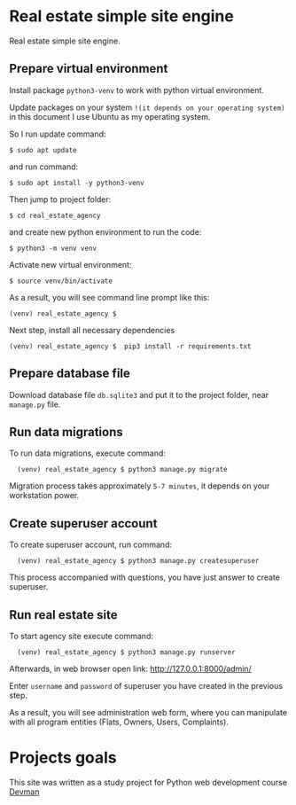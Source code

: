 # Real estate simple site engine

Real estate simple site engine.


## Prepare virtual environment

Install package `python3-venv` to work with python virtual environment.

Update packages on your system `!(it depends on your operating system)`
in this document I use Ubuntu as my operating system. 

So I run update command:

```console
$ sudo apt update
```

and run command:

```console
$ sudo apt install -y python3-venv
```

Then jump to project folder:

```console
$ cd real_estate_agency
```

and create new python environment to run the code:
```console
$ python3 -m venv venv
```

Activate new virtual environment:

```console
$ source venv/bin/activate
```

As a result, you will see command line prompt like this:

```console
(venv) real_estate_agency $
```

Next step, install all necessary dependencies

```console
(venv) real_estate_agency $  pip3 install -r requirements.txt
```

## Prepare database file

Download database file `db.sqlite3` and put it to the project folder, near `manage.py` file.


## Run data migrations 

To run data migrations, execute command:

```console
  (venv) real_estate_agency $ python3 manage.py migrate
```

Migration process takes approximately `5-7 minutes`, it depends on your workstation power.


## Create superuser account

To create superuser account, run command:

```console
  (venv) real_estate_agency $ python3 manage.py createsuperuser
```

This process accompanied with questions, you have just answer to create superuser.


## Run real estate site

To start agency site execute command:

```console
  (venv) real_estate_agency $ python3 manage.py runserver
```

Afterwards, in web browser open link: http://127.0.0.1:8000/admin/

Enter `username` and `password` of superuser you have created in the previous step.

As a result, you will see administration web form, where you can manipulate with all program entities (Flats, Owners, Users, Complaints).


# Projects goals

This site was written as a study project for Python web development course [Devman](https://dvmn.org)
